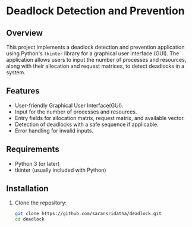 # Deadlock Detection and Prevention

## Overview
This project implements a deadlock detection and prevention application using Python's `tkinter` library for a graphical user interface (GUI). The application allows users to input the number of processes and resources, along with their allocation and request matrices, to detect deadlocks in a system.

## Features
- User-friendly Graphical User Interface(GUI).
- Input for the number of processes and resources.
- Entry fields for allocation matrix, request matrix, and available vector.
- Detection of deadlocks with a safe sequence if applicable.
- Error handling for invalid inputs.

## Requirements
- Python 3 (or later)
- tkinter (usually included with Python)

## Installation
1. Clone the repository:
   ```bash
   git clone https://github.com/saransridatha/deadlock.git
   cd deadlock
